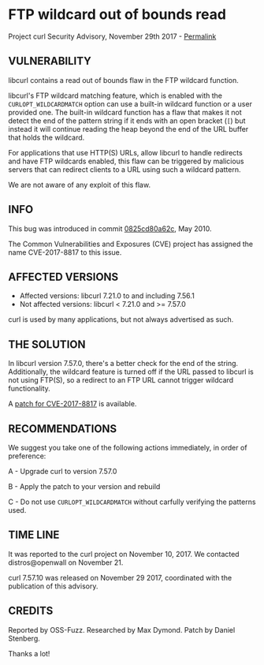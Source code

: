 FTP wildcard out of bounds read
===============================

Project curl Security Advisory, November 29th 2017 -
[Permalink](https://curl.haxx.se/docs/adv_2017-ae72.html)

VULNERABILITY
-------------

libcurl contains a read out of bounds flaw in the FTP wildcard function.

libcurl's FTP wildcard matching feature, which is enabled with the
`CURLOPT_WILDCARDMATCH` option can use a built-in wildcard function or a user
provided one. The built-in wildcard function has a flaw that makes it not
detect the end of the pattern string if it ends with an open bracket (`[`) but
instead it will continue reading the heap beyond the end of the URL buffer
that holds the wildcard.

For applications that use HTTP(S) URLs, allow libcurl to handle redirects and
have FTP wildcards enabled, this flaw can be triggered by malicious servers
that can redirect clients to a URL using such a wildcard pattern.

We are not aware of any exploit of this flaw.

INFO
----

This bug was introduced in commit
[0825cd80a62c](https://github.com/curl/curl/commit/0825cd80a62c), May 2010.

The Common Vulnerabilities and Exposures (CVE) project has assigned the name
CVE-2017-8817 to this issue.

AFFECTED VERSIONS
-----------------

- Affected versions: libcurl 7.21.0 to and including 7.56.1
- Not affected versions: libcurl < 7.21.0 and >= 7.57.0

curl is used by many applications, but not always advertised as such.

THE SOLUTION
------------

In libcurl version 7.57.0, there's a better check for the end of the
string. Additionally, the wildcard feature is turned off if the URL passed to
libcurl is not using FTP(S), so a redirect to an FTP URL cannot trigger
wildcard functionality.

A [patch for CVE-2017-8817](https://curl.haxx.se/CVE-2017-8817.patch) is
available.

RECOMMENDATIONS
---------------

We suggest you take one of the following actions immediately, in order of
preference:

 A - Upgrade curl to version 7.57.0

 B - Apply the patch to your version and rebuild

 C - Do not use `CURLOPT_WILDCARDMATCH` without carfully verifying the
     patterns used.

TIME LINE
---------

It was reported to the curl project on November 10, 2017.  We contacted
distros@openwall on November 21.

curl 7.57.10 was released on November 29 2017, coordinated with the
publication of this advisory.

CREDITS
-------

Reported by OSS-Fuzz. Researched by Max Dymond. Patch by Daniel Stenberg.

Thanks a lot!
